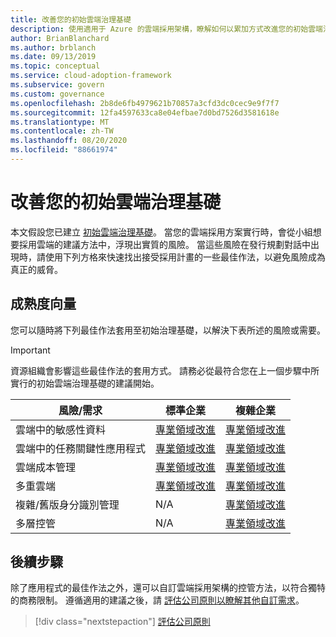 ```yaml
---
title: 改善您的初始雲端治理基礎
description: 使用適用于 Azure 的雲端採用架構，瞭解如何以累加方式改進您的初始雲端治理基礎。
author: BrianBlanchard
ms.author: brblanch
ms.date: 09/13/2019
ms.topic: conceptual
ms.service: cloud-adoption-framework
ms.subservice: govern
ms.custom: governance
ms.openlocfilehash: 2b8de6fb4979621b70857a3cfd3dc0cec9e9f7f7
ms.sourcegitcommit: 12fa4597633ca8e04efbae7d0bd7526d3581618e
ms.translationtype: MT
ms.contentlocale: zh-TW
ms.lasthandoff: 08/20/2020
ms.locfileid: "88661974"
---
```

# <a name="improve-your-initial-cloud-governance-foundation"></a>改善您的初始雲端治理基礎

本文假設您已建立 [初始雲端治理基礎](./initial-foundation.md)。 當您的雲端採用方案實行時，會從小組想要採用雲端的建議方法中，浮現出實質的風險。 當這些風險在發行規劃對話中出現時，請使用下列方格來快速找出接受採用計畫的一些最佳作法，以避免風險成為真正的威脅。

## <a name="maturity-vectors"></a>成熟度向量

您可以隨時將下列最佳作法套用至初始治理基礎，以解決下表所述的風險或需要。

> [!IMPORTANT]
> 資源組織會影響這些最佳作法的套用方式。 請務必從最符合您在上一個步驟中所實行的初始雲端治理基礎的建議開始。

| 風險/需求 | 標準企業 | 複雜企業 |
|---|---|---|
| 雲端中的敏感性資料 | [專業領域改進](./guides/standard/security-baseline-improvement.md) | [專業領域改進](./guides/complex/security-baseline-improvement.md) |
| 雲端中的任務關鍵性應用程式 | [專業領域改進](./guides/standard/resource-consistency-improvement.md) | [專業領域改進](./guides/complex/resource-consistency-improvement.md) |
| 雲端成本管理 | [專業領域改進](./guides/standard/cost-management-improvement.md) | [專業領域改進](./guides/complex/cost-management-improvement.md) |
| 多重雲端 | [專業領域改進](./guides/standard/multicloud-improvement.md) | [專業領域改進](./guides/complex/multicloud-improvement.md) |
| 複雜/舊版身分識別管理 | N/A | [專業領域改進](./guides/complex/identity-baseline-improvement.md) |
| 多層控管 | N/A | [專業領域改進](./guides/complex/multiple-layers-of-governance.md) |

## <a name="next-steps"></a>後續步驟

除了應用程式的最佳作法之外，還可以自訂雲端採用架構的控管方法，以符合獨特的商務限制。 遵循適用的建議之後，請 [評估公司原則以瞭解其他自訂需求](./corporate-policy.md)。

> [!div class="nextstepaction"]
> [評估公司原則](./corporate-policy.md)

